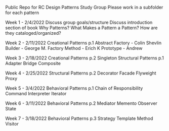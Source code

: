 Public Repo for RC Design Patterns Study Group
Please work in a subfolder for each pattern

Week 1 - 2/4/2022
Discuss group goals/structure
Discuss introduction section of book
Why Patterns? 
What Makes a Pattern a Pattern?
How are they cataloged/organized?

Week 2 - 2/11/2022
Creational Patterns p.1
Abstract Factory - Colin Shevlin
Builder - George M.
Factory Method - Erich K
Prototype - Andrew

Week 3 - 2/18/2022
Creational Patterns p.2 
Singleton
Structural Patterns p.1
Adapter
Bridge
Composite

Week 4 - 2/25/2022
Structural Patterns p.2
Decorator
Facade
Flyweight
Proxy

Week 5 - 3/4/2022
Behavioral Patterns p.1
Chain of Responsibility
Command
Interpreter
Iterator

Week 6 - 3/11/2022
Behavioral Patterns p.2
Mediator
Memento
Observer
State

Week 7 - 3/18/2022
Behavioral Patterns p.3
Strategy
Template Method
Visitor
